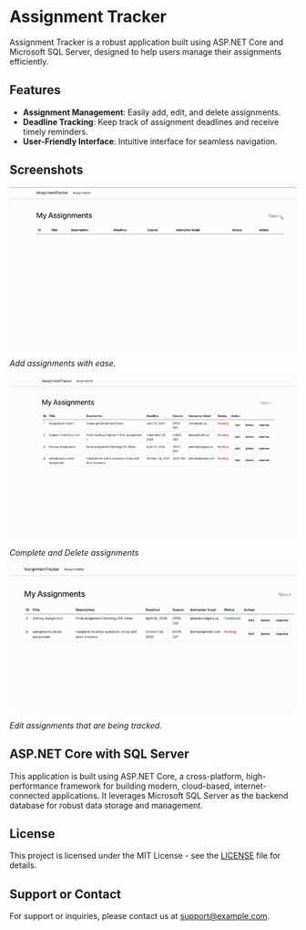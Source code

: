 # Assignment Tracker

Assignment Tracker is a robust application built using ASP.NET Core and Microsoft SQL Server, designed to help users manage their assignments efficiently.

## Features

- **Assignment Management**: Easily add, edit, and delete assignments.
- **Deadline Tracking**: Keep track of assignment deadlines and receive timely reminders.
- **User-Friendly Interface**: Intuitive interface for seamless navigation.

## Screenshots

![Screenshot 1](https://github.com/nkouki98/Assignment-Tracker/blob/main/Createassignment.gif)  

*Add assignments with ease.*


![Screenshot 2](https://github.com/nkouki98/Assignment-Tracker/blob/main/completeordelete.gif)  

*Complete and Delete assignments*


![Screenshot 3](https://github.com/nkouki98/Assignment-Tracker/blob/main/Editassignment.gif)  

*Edit assignments that are being tracked.*

## ASP.NET Core with SQL Server 

This application is built using ASP.NET Core, a cross-platform, high-performance framework for building modern, cloud-based, internet-connected applications. It leverages Microsoft SQL Server as the backend database for robust data storage and management.

## License

This project is licensed under the MIT License - see the [LICENSE](link-to-license) file for details.

## Support or Contact

For support or inquiries, please contact us at [support@example.com](mailto:support@example.com).
